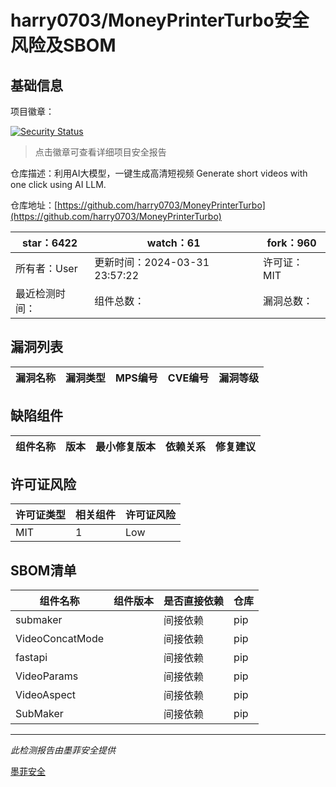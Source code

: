 # harry0703/MoneyPrinterTurbo安全风险及SBOM

## 基础信息

项目徽章：

[![Security Status](https://www.murphysec.com/platform3/v31/badge/1774519554245197824.svg)](https://www.murphysec.com/console/report/1771255376811847680/1774519554245197824)

> 点击徽章可查看详细项目安全报告

仓库描述：利用AI大模型，一键生成高清短视频 Generate short videos with one click using AI LLM.

仓库地址：[https://github.com/harry0703/MoneyPrinterTurbo](https://github.com/harry0703/MoneyPrinterTurbo)

| star：6422 | watch：61 | fork：960 |
| ----------- | -------------- | ------------ |
| 所有者：User | 更新时间：2024-03-31 23:57:22 | 许可证：MIT |
| 最近检测时间： | 组件总数： | 漏洞总数： |




## 漏洞列表

| 漏洞名称 | 漏洞类型 | MPS编号 | CVE编号 | 漏洞等级 |
| ------- | ------ | ------- | ------ | ----- |





## 缺陷组件

| 组件名称 | 版本 | 最小修复版本 | 依赖关系 | 修复建议 |
| -------- | ---- | ------------ | -------- | -------- |





## 许可证风险

| 许可证类型 | 相关组件 | 许可证风险 |
| ---------- | -------- | ---------- |
|MIT|1|Low|




## SBOM清单

| 组件名称 | 组件版本 | 是否直接依赖 | 仓库 |
| -------- | -------- | ------------ | ---- |
|submaker||间接依赖|pip|
|VideoConcatMode||间接依赖|pip|
|fastapi||间接依赖|pip|
|VideoParams||间接依赖|pip|
|VideoAspect||间接依赖|pip|
|SubMaker||间接依赖|pip|


------

*此检测报告由墨菲安全提供*

[墨菲安全](www.murphysec.com)